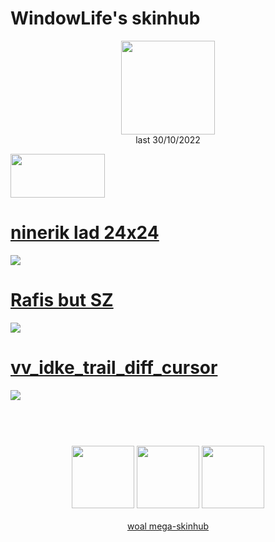 # WindowLife's skinhub
<p align="center">
<a href="https://osu.ppy.sh/users/4108547">
  <img src="https://a.ppy.sh/4108547"  
       width="150"
       height="150"></a>
<br>
last 30/10/2022
</p>

<a href="https://i.imgur.com/o0kMf8Y.png">
<img src="https://i.imgur.com/o0kMf8Y.png"
       width="151" 
       height="70"/></a>

# [ninerik lad 24x24](https://github.com/rudj-skinhub/woal/raw/tyfh/windowlife/ninerik%20lad%2024x24.osk)
[![](https://i.imgur.com/mYcqwVq.png)](https://github.com/rudj-skinhub/woal/raw/tyfh/windowlife/ninerik%20lad%2024x24.osk)

# [Rafis but SZ](https://github.com/rudj-skinhub/woal/raw/tyfh/windowlife/Rafis%20but%20SZ.osk)
[![](https://i.imgur.com/yCR4SK9.png)](https://github.com/rudj-skinhub/woal/raw/tyfh/windowlife/Rafis%20but%20SZ.osk)

# [vv_idke_trail_diff_cursor](https://github.com/rudj-skinhub/woal/raw/tyfh/windowlife/vv_idke_trail_diff_cursor.osk)
[![](https://i.imgur.com/DN5ZNTn.jpg)](https://github.com/rudj-skinhub/woal/raw/tyfh/windowlife/vv_idke_trail_diff_cursor.osk)

#
<p align="center">
  <br></br>
  <a href="https://www.twitch.tv/windowlife">
  <img src="https://i.imgur.com/HM030lk.png" 
       width="100" 
       height="100"></a>
  <a href="https://www.youtube.com/channel/UCr9Yg0ALj6xHFwX5dZAmgbQ">
  <img src="https://i.imgur.com/YWbDUUy.png"  
       width="100" 
       height="100"></a>
  <a href="https://twitter.com/windowlifeosu">
  <img src="https://i.imgur.com/PUQ5uWf.png" 
       width="100" 
       height="100"></a>
  <br></br>
  <a href="README.md">woal mega-skinhub</a>
 </p>
